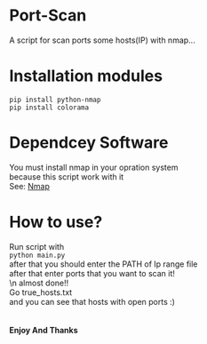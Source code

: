 # Port-Scan
A script for scan ports some hosts(IP) with nmap...


# Installation modules
`pip install python-nmap` <br/>
`pip install colorama`

# Dependcey Software
You must install nmap in your opration system <br/>
because this script work with it <br/>
See: [Nmap](https://www.nmap.org)

# How to use?
Run script with <br/>
`python main.py` <br/>
after that you should enter the PATH of Ip range file <br/>
after that enter ports that you want to scan it! <br/>
\n
almost done!! <br/>
Go true_hosts.txt <br/>
and you can see that hosts with open ports :) <br/>
<br/>
<br/>
**Enjoy And Thanks**
